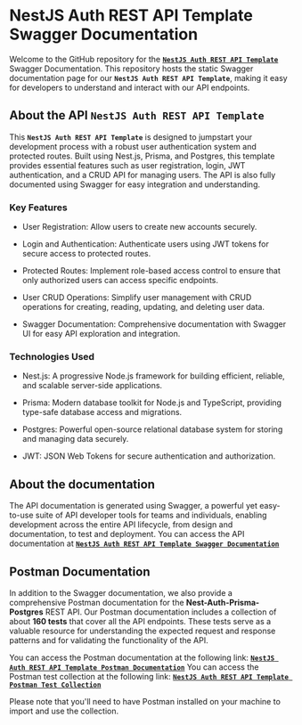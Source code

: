 # NestJS Auth REST API Template Swagger Documentation

Welcome to the GitHub repository for the [**`NestJS Auth REST API Template`**](https://juliancallejas.github.io/twqTest/) Swagger Documentation.
This repository hosts the static Swagger documentation page for our **`NestJS Auth REST API Template`**, making it easy for developers to understand and interact with our API endpoints.

## About the API **`NestJS Auth REST API Template`**

This **`NestJS Auth REST API Template`** is designed to jumpstart your development process with a robust user authentication system and protected routes. Built using Nest.js, Prisma, and Postgres, this template provides essential features such as user registration, login, JWT authentication, and a CRUD API for managing users. The API is also fully documented using Swagger for easy integration and understanding.

### Key Features

- User Registration: Allow users to create new accounts securely.

- Login and Authentication: Authenticate users using JWT tokens for secure access to protected routes.

- Protected Routes: Implement role-based access control to ensure that only authorized users can access specific endpoints.

- User CRUD Operations: Simplify user management with CRUD operations for creating, reading, updating, and deleting user data.

- Swagger Documentation: Comprehensive documentation with Swagger UI for easy API exploration and integration.

### Technologies Used

- Nest.js: A progressive Node.js framework for building efficient, reliable, and scalable server-side applications.

- Prisma: Modern database toolkit for Node.js and TypeScript, providing type-safe database access and migrations.

- Postgres: Powerful open-source relational database system for storing and managing data securely.

- JWT: JSON Web Tokens for secure authentication and authorization.


## About the documentation

The API documentation is generated using Swagger, a powerful yet easy-to-use suite of API developer tools for teams and individuals, enabling development across the entire API lifecycle, from design and documentation, to test and deployment.
You can access the API documentation at [**`NestJS Auth REST API Template Swagger Documentation`**](https://juliancallejas.github.io/NestJS-Auth-REST-API-Template-SwaggerDoc/)

## Postman Documentation

In addition to the Swagger documentation, we also provide a comprehensive Postman documentation for the **Nest-Auth-Prisma-Postgres** REST API.
Our Postman documentation includes a collection of about **160 tests** that cover all the API endpoints. These tests serve as a valuable resource for understanding the expected request and response patterns and for validating the functionality of the API.

You can access the Postman documentation at the following link: [**`NestJS Auth REST API Template Postman Documentation`**](https://www.postman.com/jc-develop/workspace/nest-auth-rest-apis/documentation/22997111-3a008800-dea9-4b27-b1bc-2a3ac5be1e33)
You can access the Postman test collection at the following link: [**`NestJS Auth REST API Template Postman Test Collection`**](https://www.postman.com/jc-develop/workspace/nest-auth-rest-apis/documentation/22997111-7ae8198b-97f8-4e01-9830-77dd1e10088b)

Please note that you'll need to have Postman installed on your machine to import and use the collection.

